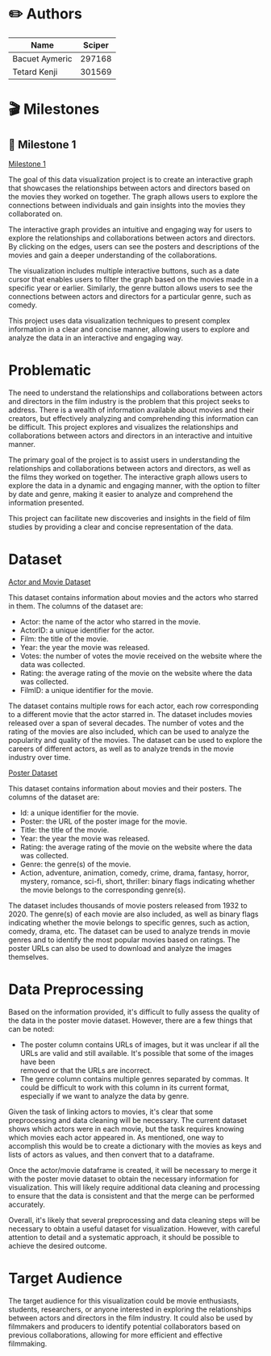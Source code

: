 # ✏️ Authors


Name | Sciper |
--- | --- | 
Bacuet Aymeric | 297168 |
Tetard Kenji | 301569 |

# 🎬 Milestones

## 🎥 Milestone 1

[Milestone 1](https://github.com/KenjiTet/MA2-Kenji-Aymeric-Data-Viz/tree/main/Milestone1.md)

The goal of this data visualization project is to create an interactive graph that showcases the relationships between actors and directors based on the movies they worked on together. The graph allows users to explore the connections between individuals and gain insights into the movies they collaborated on.

The interactive graph provides an intuitive and engaging way for users to explore the relationships and collaborations between actors and directors. By clicking on the edges, users can see the posters and descriptions of the movies and gain a deeper understanding of the collaborations.

The visualization includes multiple interactive buttons, such as a date cursor that enables users to filter the graph based on the movies made in a specific year or earlier. Similarly, the genre button allows users to see the connections between actors and directors for a particular genre, such as comedy.

This project uses data visualization techniques to present complex information in a clear and concise manner, allowing users to explore and analyze the data in an interactive and engaging way.

# Problematic

The need to understand the relationships and collaborations between actors and directors in the film industry is the problem that this project seeks to address. There is a wealth of information available about movies and their creators, but effectively analyzing and comprehending this information can be difficult. This project explores and visualizes the relationships and collaborations between actors and directors in an interactive and intuitive manner.

The primary goal of the project is to assist users in understanding the relationships and collaborations between actors and directors, as well as the films they worked on together. The interactive graph allows users to explore the data in a dynamic and engaging manner, with the option to filter by date and genre, making it easier to analyze and comprehend the information presented.

This project can facilitate new discoveries and insights in the field of film studies by providing a clear and concise representation of the data.

# Dataset
[Actor and Movie Dataset](https://github.com/KenjiTet/MA2-Kenji-Aymeric-Data-Viz/tree/main/Dataset/actorfilms.csv)

This dataset contains information about movies and the actors who starred in them. The columns of the dataset are:

  - Actor: the name of the actor who starred in the movie.
  - ActorID: a unique identifier for the actor.
  - Film: the title of the movie.
  - Year: the year the movie was released.
  - Votes: the number of votes the movie received on the website where the data was collected.
  - Rating: the average rating of the movie on the website where the data was collected.
  - FilmID: a unique identifier for the movie.
 
The dataset contains multiple rows for each actor, each row corresponding to a different movie that the actor starred in. The dataset includes movies released over     a span of several decades. The number of votes and the rating of the movies are also included, which can be used to analyze the popularity and quality of the movies. The dataset can be used to explore the careers of different actors, as well as to analyze trends in the movie industry over time.

[Poster Dataset](https://github.com/KenjiTet/MA2-Kenji-Aymeric-Data-Viz/tree/main/Dataset/duplicate_free_41K.csv)

This dataset contains information about movies and their posters. The columns of the dataset are:

  - Id: a unique identifier for the movie.
  - Poster: the URL of the poster image for the movie.
  - Title: the title of the movie.
  - Year: the year the movie was released.
  - Rating: the average rating of the movie on the website where the data was collected.
  - Genre: the genre(s) of the movie.
  - Action, adventure, animation, comedy, crime, drama, fantasy, horror, mystery, romance, sci-fi, short, thriller: binary flags indicating whether the movie belongs       to the corresponding genre(s).

The dataset includes thousands of movie posters released from 1932 to 2020. The genre(s) of each movie are also included, as well as binary flags indicating whether the movie belongs to specific genres, such as action, comedy, drama, etc. The dataset can be used to analyze trends in movie genres and to identify the most popular movies based on ratings. The poster URLs can also be used to download and analyze the images themselves.

# Data Preprocessing

Based on the information provided, it's difficult to fully assess the quality of the data in the poster movie dataset. However, there are a few things that can be noted:

  - The poster column contains URLs of images, but it was unclear if all the URLs are valid and still available. It's possible that some of the images have been    
    removed or that the URLs are incorrect.
  - The genre column contains multiple genres separated by commas. It could be difficult to work with this column in its current format, especially if we want to 
    analyze the data by genre.

Given the task of linking actors to movies, it's clear that some preprocessing and data cleaning will be necessary. The current dataset shows which actors were in each movie, but the task requires knowing which movies each actor appeared in. As mentioned, one way to accomplish this would be to create a dictionary with the movies as keys and lists of actors as values, and then convert that to a dataframe.

Once the actor/movie dataframe is created, it will be necessary to merge it with the poster movie dataset to obtain the necessary information for visualization. This will likely require additional data cleaning and processing to ensure that the data is consistent and that the merge can be performed accurately.

Overall, it's likely that several preprocessing and data cleaning steps will be necessary to obtain a useful dataset for visualization. However, with careful attention to detail and a systematic approach, it should be possible to achieve the desired outcome.

# Target Audience

The target audience for this visualization could be movie enthusiasts, students, researchers, or anyone interested in exploring the relationships between actors and directors in the film industry. It could also be used by filmmakers and producers to identify potential collaborators based on previous collaborations, allowing for more efficient and effective filmmaking.
